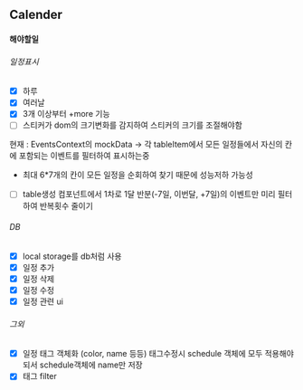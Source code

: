 ## Calender

#### 해야할일

###### 일정표시

- [x] 하루
- [x] 여러날
- [x] 3개 이상부터 +more 기능
- [ ] 스티커가 dom의 크기변화를 감지하여 스티커의 크기를 조절해야함

현재 : EventsContext의 mockData -> 각 tableItem에서 모든 일정들에서 자신의 칸에 포함되는 이벤트를 필터하여 표시하는중

- 최대 6\*7개의 칸이 모든 일정을 순회하여 찾기 때문에 성능저하 가능성
- [ ] table생성 컴포넌트에서 1차로 1달 반분(-7일, 이번달, +7일)의 이벤트만 미리 필터하여 반복횟수 줄이기

###### DB

- [x] local storage를 db처럼 사용
- [x] 일정 추가
- [x] 일정 삭제
- [x] 일정 수정
- [x] 일정 관련 ui

###### 그외

- [x] 일정 태그 객체화 (color, name 등등) 태그수정시 schedule 객체에 모두 적용해야 되서 schedule객체에 name만 저장
- [x] 태그 filter
